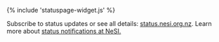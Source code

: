 <script src="https://ajax.googleapis.com/ajax/libs/jquery/3.6.1/jquery.min.js"></script>
<script src="//d3js.org/d3.v3.min.js"></script>
{% include 'statuspage-widget.js' %}
<script>
    var scheduledColumn = $('#scheduled-column');
    var incidentsColumn = $('#incidents-column');
    var formatTime = d3.time.format("%d/%m/%Y %H%M");
    var sp = new StatusPage.page({ page: 'nbt2wg9kltqd' });
    sp.summary({
        success: function (data) {
            if (data.components.length) {
                data.components.filter(d => d.group_id == null).forEach(function (d, i) {
                    d3.select("#componentsstatus").selectAll("span")
                        .data([d])
                        .enter()
                        .append("svg")
                        .attr("width", 16)
                        .attr("height", 16)
                        .append("circle")
                        .attr("r", 8)
                        .attr("cx", 8)
                        .attr("cy", 8)
                        .style("fill", function (d) {
                            return d.status == "operational" ? "green" : "orange";
                        })
                        .append("title")
                        .text(d => d.name)
                })
            }
            if (data.scheduled_maintenances.length) {
                data.scheduled_maintenances.forEach(function (d, i) {

                    d3.select("#scheduled-column").selectAll("ul")
                        .data([d])
                        .enter().append("li")
                        .append("a")
                        .attr("href", d => d.shortlink)
                        .text(d => `${d.name} - ${formatTime(new Date(d.scheduled_for))}`)
                    // format date/time nicer!
                })
                d3.selectAll(".statuspage-scheduled").style("display", "block")
            } else if (data.scheduled_maintenances.length == null) {
                d3.select("#scheduled-column").selectAll("ul")
                    .text("No scheduled maintenance")
            }
            if (data.incidents.length) {
                d3.selectAll(".statuspage-incidents").style("display", "block")
                data.incidents.forEach(function (d, i) {
                    d3.select("#incidents-column").selectAll("ul")
                        .data([d])
                        .enter().append("li")
                        .append("a")
                        .attr("href", d => d.shortlink)
                        .text(d => d.name)
                })
            } else if (data.incidents.length == null) {
                d3.select("#incidents-column").selectAll("ul")
                    .text("No reported incident")
            }

            /*
            d3.select("#nonoperational").selectAll("li")
              .data(data.components.filter(d => d.status!=='operational'))
              .enter().append("li")
              .text(e => `${e.name}: ${e.status}, created: ${e.created_at}, updated: ${e.updated_at}`)
            */
        }
    });
</script>
Subscribe to status updates or see all details:
[status.nesi.org.nz](http://status.nesi.org.nz). Learn more about
[status notifications at
NeSI.](https://support.nesi.org.nz/hc/en-gb/articles/360000751636)
